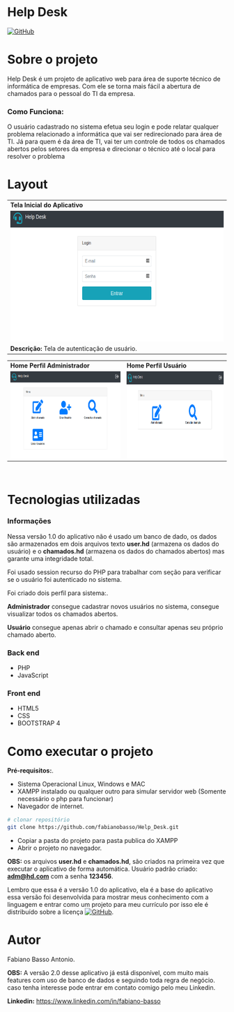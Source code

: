 # Help Desk

[![GitHub](https://img.shields.io/github/license/fabianobasso/Jogo_De_Xadrez)](https://github.com/fabianobasso/Help_Desk/blob/master/LICENSE) 

# Sobre o projeto

Help Desk é um projeto de aplicativo web para área de suporte técnico  de informática de empresas. Com ele se torna mais fácil a abertura de chamados para o pessoal do TI da empresa.

### Como Funciona:
O usuário cadastrado no sistema efetua seu login e pode relatar qualquer problema relacionado a informática que vai ser redirecionado para área de TI. 
Já para quem é da área de TI, vai ter um controle de todos os chamados abertos pelos setores da empresa e direcionar o técnico até o local para resolver o problema


# Layout

<table>
    <tr>
        <td><b>Tela Inicial do Aplicativo</b></td>
    </tr>
    <tr>
        <td><img src="https://github.com/fabianobasso/assets/blob/master/img/HelpDesk/helpTelaPrincipal1.png" width="600" height="300" ></td>
    </tr>
    <tr>
        <td><b>Descrição:</b> Tela de autenticação de usuário.</td>
    </tr>
    
</table>
    
<table>
    <tr>
        <td><b>Home Perfil Administrador</b></td>
        <td><b>Home Perfil Usuário</b></td>
    </tr>
    <tr>
        <td><img src="https://github.com/fabianobasso/assets/blob/master/img/HelpDesk/helpTelaHomeAdm.png" width="600" height="200"></td>
        <td><img src="https://github.com/fabianobasso/assets/blob/master/img/HelpDesk/helpTelaHomeUsuario1.png" width="600" height="200" ></td>
    </tr>
</table>

&nbsp;
&nbsp;
# Tecnologias utilizadas

### Informações
Nessa versão 1.0 do aplicativo não é usado um banco de dado, os dados são armazenados em dois arquivos texto **user.hd** (armazena os dados do usuário) e o **chamados.hd** (armazena os dados do chamados abertos) mas garante uma integridade total.

Foi usado session recurso do PHP para trabalhar com seção para verificar se o usuário foi autenticado no sistema.

Foi criado dois perfil para sistema:.

**Administrador** consegue cadastrar novos usuários no sistema, consegue visualizar todos os chamados abertos.

**Usuário** consegue apenas abrir o chamado e consultar apenas seu próprio chamado aberto.


### Back end
- PHP
- JavaScript

### Front end
- HTML5
- CSS
- BOOTSTRAP 4

# Como executar o projeto

**Pré-requisitos:**. 
- Sistema Operacional Linux, Windows e MAC
- XAMPP instalado ou qualquer outro para simular servidor web (Somente necessário o php para funcionar)
- Navegador de internet.

```bash
# clonar repositório
git clone https://github.com/fabianobasso/Help_Desk.git
```
- Copiar a pasta do projeto para pasta publica do XAMPP
- Abrir o projeto no navegador.

**OBS:** os arquivos **user.hd** e **chamados.hd**, são criados na primeira vez que executar o aplicativo de forma automática.
Usuário padrão criado: **adm@hd.com** com a senha **123456**.

Lembro que essa é a versão 1.0 do aplicativo, ela é a base do aplicativo essa versão foi desenvolvida para mostrar meus conhecimento com a linguagem e entrar como um projeto para meu currículo por isso ele é distribuído sobre a licença [![GitHub](https://img.shields.io/github/license/fabianobasso/Jogo_De_Xadrez)](https://github.com/fabianobasso/Help_Desk/blob/master/LICENSE).

# Autor

Fabiano Basso Antonio.

**OBS:** A versão 2.0 desse aplicativo já está disponível, com muito mais features com uso de banco de dados e seguindo toda regra de negócio. caso tenha interesse pode entrar em contato comigo pelo meu Linkedin.

**Linkedin:** https://www.linkedin.com/in/fabiano-basso

 
